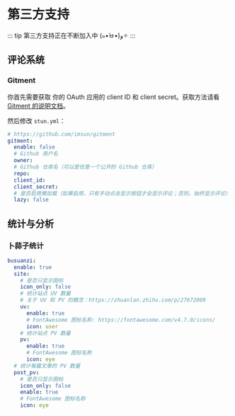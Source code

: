 # 第三方支持

::: tip
第三方支持正在不断加入中 (๑•̀ㅂ•́)و✧
:::

## 评论系统

### Gitment

你首先需要获取 你的 OAuth 应用的 client ID 和 client secret。获取方法请看 [Gitment 的说明文档](https://github.com/imsun/gitment#2-register-an-oauth-application)。

然后修改 `stun.yml`：

``` yaml
# https://github.com/imsun/gitment
gitment:
  enable: false
  # Github 用户名
  owner: 
  # Github 仓库名（可以是任意一个公开的 Github 仓库）
  repo: 
  client_id: 
  client_secret: 
  # 是否启用懒加载（如果启用，只有手动点击显示按钮才会显示评论；否则，始终显示评论）
  lazy: false
```

## 统计与分析

### 卜蒜子统计

``` yaml
busuanzi:
  enable: true
  site:
    # 是否只显示图标
    icon_only: false
    # 统计站点 UV 数量
    # 关于 UV 和 PV 的概念：https://zhuanlan.zhihu.com/p/27672009
    uv:
      enable: true
      # FontAwesome 图标名称: https://fontawesome.com/v4.7.0/icons/
      icon: user
    # 统计站点 PV 数量
    pv:
      enable: true
      # FontAwesome 图标名称
      icon: eye
  # 统计每篇文章的 PV 数量
  post_pv:
    # 是否只显示图标
    icon_only: false
    enable: true
    # FontAwesome 图标名称
    icon: eye
```